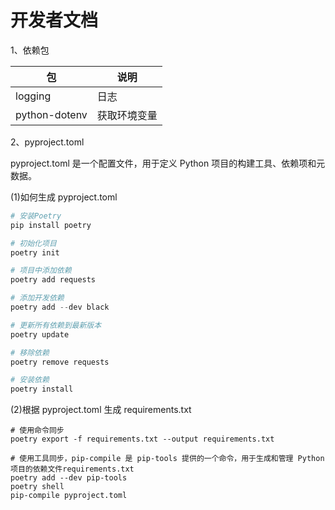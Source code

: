 # 开发者文档

1、依赖包

| 包            | 说明         |
| ------------- | ------------ |
| logging       | 日志         |
| python-dotenv | 获取环境变量 |

2、pyproject.toml

pyproject.toml 是一个配置文件，用于定义 Python 项目的构建工具、依赖项和元数据。

(1)如何生成 pyproject.toml

```python
# 安装Poetry
pip install poetry

# 初始化项目
poetry init

# 项目中添加依赖
poetry add requests

# 添加开发依赖
poetry add --dev black

# 更新所有依赖到最新版本
poetry update

# 移除依赖
poetry remove requests

# 安装依赖
poetry install
```

(2)根据 pyproject.toml 生成 requirements.txt

```
# 使用命令同步
poetry export -f requirements.txt --output requirements.txt
```

```
# 使用工具同步，pip-compile 是 pip-tools 提供的一个命令，用于生成和管理 Python 项目的依赖文件requirements.txt
poetry add --dev pip-tools
poetry shell
pip-compile pyproject.toml
```

